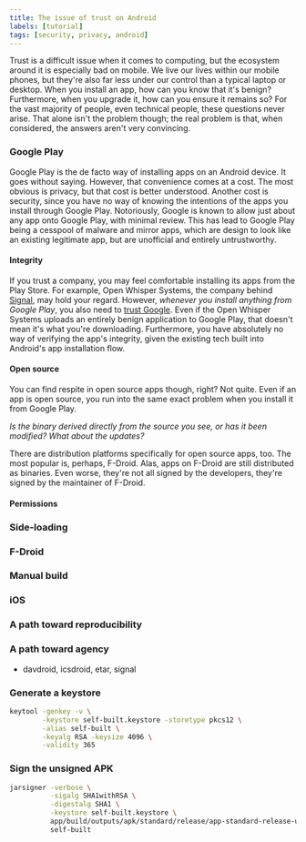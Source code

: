 ```yaml
---
title: The issue of trust on Android
labels: [tutorial]
tags: [security, privacy, android]
---
```


Trust is a difficult issue when it comes to computing, but the ecosystem
around it is especially bad on mobile. We live our lives within our mobile
phones, but they're also far less under our control than a typical laptop or
desktop. When you install an app, how can you know that it's benign? Furthermore,
when you upgrade it, how can you ensure it remains so? For the vast majority of
people, even technical people, these questions never arise. That alone isn't the
problem though; the real problem is that, when considered, the answers aren't very convincing.

### Google Play
Google Play is the de facto way of installing apps on an Android device. It goes
without saying. However, that convenience comes at a cost. The most obvious is
privacy, but that cost is better understood. Another cost is security, since
you have no way of knowing the intentions of the apps you install through Google
Play. Notoriously, Google is known to allow just about any app onto Google Play,
with minimal review. This has lead to Google Play being a cesspool of malware
and mirror apps, which are design to look like an existing legitimate app, but
are unofficial and entirely untrustworthy.

#### Integrity
If you trust a company, you may feel comfortable installing its apps from the
Play Store. For example, Open Whisper Systems, the company behind
[Signal](https://signal.org/), may hold your regard. However, *whenever you
install anything from Google Play*, you also need to [trust
Google](https://www.expressvpn.com/blog/google-play-targeted-by-nsa/). Even if
the Open Whisper Systems uploads an entirely benign application to Google Play, that doesn't
mean it's what you're downloading. Furthermore, you have absolutely no way of
verifying the app's integrity, given the existing tech built into Android's app
installation flow.

#### Open source
You can find respite in open source apps though, right? Not quite. Even if an
app is open source, you run into the same exact problem when you install it from
Google Play.

*Is the binary derived directly from the source you see, or has it
been modified? What about the updates?*

There are distribution platforms specifically for open source apps, too. The
most popular is, perhaps, F-Droid.  Alas, apps on F-Droid are still distributed
as binaries. Even worse, they're not all signed by the developers, they're
signed by the maintainer of F-Droid.

#### Permissions
### Side-loading
### F-Droid
### Manual build
### iOS
### A path toward reproducibility
### A path toward agency


























* davdroid, icsdroid, etar, signal

### Generate a keystore

```bash
keytool -genkey -v \
        -keystore self-built.keystore -storetype pkcs12 \
        -alias self-built \
        -keyalg RSA -keysize 4096 \
        -validity 365 
```

### Sign the unsigned APK
```bash
jarsigner -verbose \
          -sigalg SHA1withRSA \
          -digestalg SHA1 \
          -keystore self-built.keystore \
          app/build/outputs/apk/standard/release/app-standard-release-unsigned.apk \
          self-built
```
